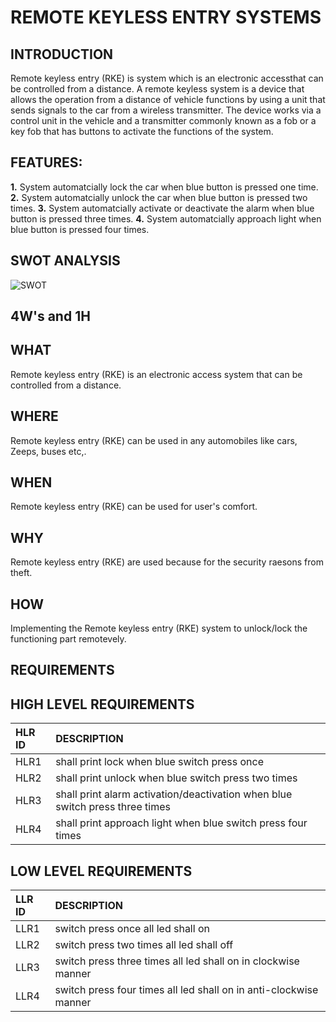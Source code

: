 # REMOTE KEYLESS ENTRY SYSTEMS
## INTRODUCTION
Remote keyless entry (RKE) is  system which is an electronic accessthat can be controlled from a distance.
A remote keyless system is a device that allows the operation from a distance of vehicle functions by using a unit that sends signals to the car from a wireless transmitter. The device works via a control unit in the vehicle and a transmitter commonly known as a fob or a key fob that has buttons to activate the functions of the system.

## FEATURES:
**1.** System automatcially lock the car when blue button is pressed one time.
**2.** System automatcially unlock the car when blue button is pressed two times.
**3.** System automatcially activate or deactivate the alarm when blue button is pressed three times.
**4.** System automatcially approach light when blue button is pressed four times.

## SWOT ANALYSIS

![SWOT](https://user-images.githubusercontent.com/99973003/157827427-6fb3edcc-60d6-44a5-87f2-995880370631.png)

## 4W's and 1H
## WHAT
Remote keyless entry (RKE) is an electronic access system that can be controlled from a distance. 
## WHERE
Remote keyless entry (RKE) can be used in any automobiles like cars, Zeeps, buses etc,. 
## WHEN
Remote keyless entry (RKE) can be used for user's comfort.
## WHY
Remote keyless entry (RKE) are used because for the security raesons from theft.
## HOW
Implementing the Remote keyless entry (RKE) system to unlock/lock the functioning part remotevely.

## REQUIREMENTS
## HIGH LEVEL REQUIREMENTS
|HLR ID|DESCRIPTION|
|:-----|:----------|
|HLR1|shall print lock when blue switch press once|
|HLR2|shall print unlock when blue switch press two times|
|HLR3|shall print alarm activation/deactivation when blue switch press three times|
|HLR4|shall print approach light when blue switch press four times|

## LOW LEVEL REQUIREMENTS
|LLR ID|DESCRIPTION|
|:-----|:----------|
|LLR1|switch press once all led shall on|
|LLR2|switch press two times all led shall off|
|LLR3|switch press three times all led shall on in clockwise manner|
|LLR4|switch press four times all led shall on in anti-clockwise manner |

